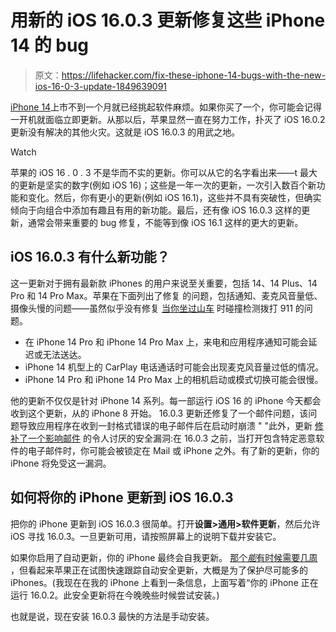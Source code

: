 # 用新的 iOS 16.0.3 更新修复这些 iPhone 14 的 bug

> 原文：<https://lifehacker.com/fix-these-iphone-14-bugs-with-the-new-ios-16-0-3-update-1849639091>

[iPhone 14](https://lifehacker.com/should-you-buy-the-iphone-14-or-14-pro-1849506382)上市不到一个月就已经挑起软件麻烦。如果你买了一个，你可能会记得一开机就面临立即更新。从那以后，苹果显然一直在努力工作，扑灭了 iOS 16.0.2 更新没有解决的其他火灾。这就是 iOS 16.0.3 的用武之地。

Watch

苹果的 iOS 16 . 0 . 3 不是华而不实的更新。你可以从它的名字看出来——t 最大的更新是坚实的数字(例如 iOS 16)；这些是一年一次的更新，一次引入数百个新功能和变化。然后，你有更小的更新(例如 iOS 16.1)，这些并不具有突破性，但确实倾向于向组合中添加有趣且有用的新功能。最后，还有像 iOS 16.0.3 这样的更新，通常会带来重要的 bug 修复，不能等到像 iOS 16.1 这样的更大的更新。

## iOS 16.0.3 有什么新功能？

这一更新对于拥有最新款 iPhones 的用户来说至关重要，包括 14、14 Plus、14 Pro 和 14 Pro Max。苹果在下面列出了修复 的问题，包括通知、麦克风音量低、摄像头慢的问题——虽然似乎没有修复 [当你坐过山车](https://www.cnet.com/tech/mobile/iphone-14-reportedly-dialing-911-during-roller-coaster-rides/) 时碰撞检测拨打 911 的问题。

*   在 iPhone 14 Pro 和 iPhone 14 Pro Max 上，来电和应用程序通知可能会延迟或无法送达。
*   iPhone 14 机型上的 CarPlay 电话通话时可能会出现麦克风音量过低的情况。
*   iPhone 14 Pro 和 iPhone 14 Pro Max 上的相机启动或模式切换可能会很慢。

他的更新不仅仅是针对 iPhone 14 系列。每一部运行 iOS 16 的 iPhone 今天都会收到这个更新，从的 iPhone 8 开始。 16.0.3 更新还修复了一个邮件问题，该问题导致应用程序在收到一封格式错误的电子邮件后在启动时崩溃 " "此外，更新 [修补了一个影响邮件](https://support.apple.com/en-us/HT213480) 的令人讨厌的安全漏洞:在 16.0.3 之前，当打开包含特定恶意软件的电子邮件时，你可能会被锁定在 Mail 或 iPhone 之外。有了新的更新，你的 iPhone 将免受这一漏洞。

## 如何将你的 iPhone 更新到 iOS 16.0.3

把你的 iPhone 更新到 iOS 16.0.3 很简单。打开**设置>通用>软件更新**，然后允许 iOS 寻找 16.0.3。一旦更新可用，请按照屏幕上的说明下载并安装它。

如果你启用了自动更新，你的 iPhone 最终会自我更新。 [那个*能*有时候需要几周](https://lifehacker.com/why-your-iphone-takes-so-long-to-install-updates-automa-1848982208) ，但看起来苹果正在试图快速跟踪自动安全更新，大概是为了保护尽可能多的 iPhones。(我现在在我的 iPhone 上看到一条信息，上面写着“你的 iPhone 正在运行 16.0.2。此安全更新将在今晚晚些时候尝试安装。)

也就是说，现在安装 16.0.3 最快的方法是手动安装。